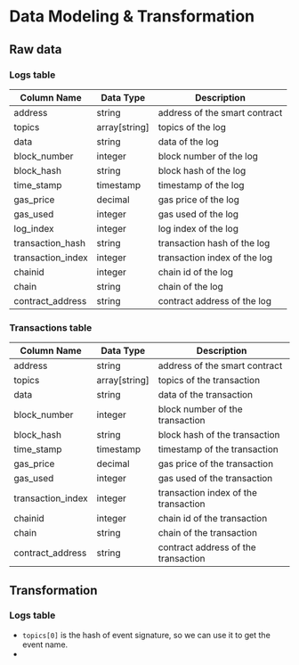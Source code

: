 # Data Modeling & Transformation

## Raw data
### Logs table
| Column Name       | Data Type     | Description                   |
| ----------------- | ------------- | ----------------------------- |
| address           | string        | address of the smart contract |
| topics            | array[string] | topics of the log             |
| data              | string        | data of the log               |
| block_number      | integer       | block number of the log       |
| block_hash        | string        | block hash of the log         |
| time_stamp        | timestamp     | timestamp of the log          |
| gas_price         | decimal       | gas price of the log          |
| gas_used          | integer       | gas used of the log           |
| log_index         | integer       | log index of the log          |
| transaction_hash  | string        | transaction hash of the log   |
| transaction_index | integer       | transaction index of the log  |
| chainid           | integer       | chain id of the log           |
| chain             | string        | chain of the log              |
| contract_address  | string        | contract address of the log   |


### Transactions table
| Column Name       | Data Type     | Description                          |
| ----------------- | ------------- | ------------------------------------ |
| address           | string        | address of the smart contract        |
| topics            | array[string] | topics of the transaction            |
| data              | string        | data of the transaction              |
| block_number      | integer       | block number of the transaction      |
| block_hash        | string        | block hash of the transaction        |
| time_stamp        | timestamp     | timestamp of the transaction         |
| gas_price         | decimal       | gas price of the transaction         |
| gas_used          | integer       | gas used of the transaction          |
| transaction_index | integer       | transaction index of the transaction |
| chainid           | integer       | chain id of the transaction          |
| chain             | string        | chain of the transaction             |
| contract_address  | string        | contract address of the transaction  |

## Transformation
### Logs table
- `topics[0]` is the hash of event signature, so we can use it to get the event name.
- 